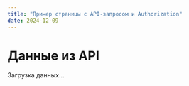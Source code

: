 ```yaml
---
title: "Пример страницы с API-запросом и Authorization"
date: 2024-12-09
---
```


# Данные из API

<p id="api-data">Загрузка данных...</p>

<script>
  // Функция для получения данных из API с заголовком Authorization
  async function fetchData() {
    try {
      const response = await fetch('http://138.124.52.135:1337/api/articles', {
        method: 'GET',
        headers: {
          'Authorization': 'Bearer 07e99e8881150195cbb253bcf58655c5fdecd34ad87e8da085e53f5b765bc164cd1e38cbd584336f3e332a1853a4fbfef1a1af86fc52233df87d29b0e51019671b9a24a962f57816d5e4909c2a4e6f8c4b37c6a6a9aa5ac8fc92a4f7eee32c38cecda0906cc985c3adf0eaa422094d9f55f1b79ca48604783133898745a9631a',  // Замените на ваш токен
          'Content-Type': 'application/json'
        }
      });

      // Проверка успешности запроса
      if (!response.ok) {
        throw new Error('Ошибка при запросе данных');
      }

      const data = await response.json();
      
      // Обрабатываем массив статей
      const articles = data.data;  // Извлекаем массив статей из объекта 'data'
      
      // Создаем строку для отображения всех заголовков
      let articlesList = articles.map(article => `<li>${article.attributes.title}</li>`).join('');

      // Обновляем содержимое элемента на странице
      document.getElementById('api-data').innerHTML = `<ul>${articlesList}</ul>`;
    } catch (error) {
      console.error('Ошибка при запросе:', error);
      document.getElementById('api-data').innerText = 'Ошибка при загрузке данных.';
    }
  }

  // Вызов функции при загрузке страницы
  fetchData();
</script>